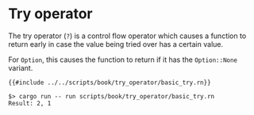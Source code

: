 # Try operator

The try operator (`?`) is a control flow operator which causes a function to
return early in case the value being tried over has a certain value.

For `Option`, this causes the function to return if it has the `Option::None`
variant.

```rune
{{#include ../../scripts/book/try_operator/basic_try.rn}}
```

```text
$> cargo run -- run scripts/book/try_operator/basic_try.rn
Result: 2, 1
```
